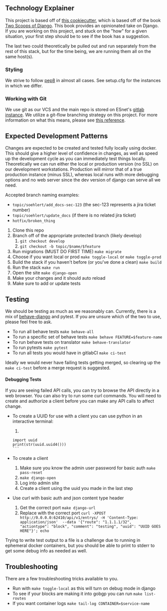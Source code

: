 ## Technology Explainer

This project is based off of [this cookiecutter](https://github.com/cookiecutter/cookiecutter-django), which is based off of the book [Two Scoops of Django](https://www.feldroy.com/books/two-scoops-of-django-3-x). This book provides an opinionated take on Django. If you are working on this project, and stuck on the "how" for a given situation, your first step should be to see if the book has a suggestion.


The last two could theoretically be pulled out and run separately from the rest of this stack, but for the time being, we are running them all on the same host(s).

### Styling

We strive to follow [pep8](https://peps.python.org/pep-0008/) in almost all cases. See setup.cfg for the instances in which we differ.

### Working with Git

We use git as our VCS and the main repo is stored on ESnet's [gitlab instance](https://gitlab.es.net/security/scram). We utilize a git-flow branching strategy on this project. For more information on what this means, please see [this reference](https://www.gitkraken.com/learn/git/git-flow).

## Expected Development Patterns

Changes are expected to be created and tested fully locally using docker. This should give a higher level of confidence in changes, as well as speed up the development cycle as you can immediately test things locally. Theoretically we can run either the local or production version (no SSL) on our development workstations. Production will mirror that of a true production instance (minus SSL), whereas local runs with more debugging options and no web server since the dev version of django can serve all we need.

Accepted branch naming examples:
* `topic/soehlert/add_docs-sec-123` (the sec-123 represents a jira ticket number)
* `topic/soehlert/update_docs` (if there is no related jira ticket)
* `hotfix/broken_thing`

1. Clone this repo
2. Branch off of the appropriate protected branch (likely develop)
   1. `git checkout develop`
   2. `git checkout -b topic/$name/$feature`
3. Run migrations (MUST DO FIRST TIME) `make migrate`
4. Choose if you want local or prod `make toggle-local` or `make toggle-prod`
5. Build the stack if you haven't before (or you've done a clean) `make build`
6. Run the stack `make run`
7. Open the site `make django-open`
8. Make your changes and it should auto reload
9. Make sure to add or update tests

## Testing

We should be testing as much as we reasonably can. Currently, there is a mix of [behave-django](https://behave-django.readthedocs.io/en/stable/) and pytest. 
If you are unsure which of the two to use, please feel free to ask.

* To run all behave tests `make behave-all`
* To run a specific set of behave tests `make behave FEATURE=$feature-name`
* To run behave tests on translator `make behave-translator`
* To run pytests `make pytest`
* To run all tests you would have in gitlabCI `make ci-test`

Ideally we would never have failing tests getting merged, so clearing up the `make ci-test` before a merge request is suggested.

#### Debugging Tests

If you are seeing failed API calls, you can try to browse the API directly in a web browser. You can also try to run some curl commands.
You will need to create and authorize a client before you can make any API calls to affect change.

* To create a UUID for use with a client you can use python in an interactive terminal:
    1. ```python
      import uuid
      print(str(uuid.uuid4()))
      ```
* To create a client
    1. Make sure you know the admin user password for basic auth `make pass-reset`
    2. `make django-open`
    3. Log into admin site
    4. Create a client using the uuid you made in the last step

* Use curl with basic auth and json content type header
    1. Get the correct port `make django-url`
    2. Replace with the correct port `curl -XPOST http://0.0.0.0:62410/api/v1/entrys/ -H 'Content-Type: application/json' 
       --data '{"route": "1.1.1.1/32", "actiontype": "block", "comment": "testing", "uuid": "UUID GOES HERE"}'; echo`

Trying to write test output to a file is a challenge due to running in ephemeral docker containers, but you should be able to print to stderr to get some debug info as needed as well.

## Troubleshooting

There are a few troubleshooting tricks available to you.

* Run with `make toggle-local` as this will turn on debug mode in django
* To see if your blocks are making it into gobgp you can run `make list-routes`
* If you want container logs `make tail-log CONTAINER=$service-name`




